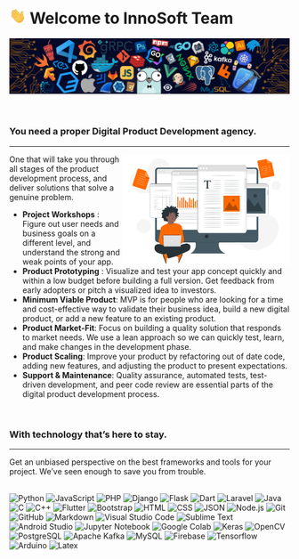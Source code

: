 <h1><img src="https://raw.githubusercontent.com/KevinPatel04/KevinPatel04/master/Hi.gif" width="30px"> Welcome to InnoSoft Team</h1>
<p align="center"><img src="https://raw.githubusercontent.com/KevinPatel04/KevinPatel04/master/header.png"></p>
<br/>

### **You need a proper Digital Product Development agency.**
<hr />
<img align="right" src="https://raw.githubusercontent.com/gabrlcj/gabrlcj/2aa161dfb942e25ec84396721837dfccc98e08f2/Illustration.svg" alt="Illustration" title="Illustration Storyset" width=300/>

One that will take you through all stages of the product development process, and deliver solutions that solve a genuine problem.

* **Project Workshops** : Figure out user needs and business goals on a different level, and understand the strong and weak points of your app.
* **Product Prototyping** : Visualize and test your app concept quickly and within a low budget before building a full version. Get feedback from early adopters or pitch a visualized idea to investors.
* **Minimum Viable Product**: MVP is for people who are looking for a time and cost-effective way to validate their business idea, build a new digital product, or add a new feature to an existing product.
* **Product Market-Fit**: Focus on building a quality solution that responds to market needs. We use a lean approach so we can quickly test, learn, and make changes in the development phase.
* **Product Scaling**: Improve your product by refactoring out of date code, adding new features, and adjusting the product to present expectations.
* **Support & Maintenance**: Quality assurance, automated tests, test-driven development, and peer code review are essential parts of the digital product development process.

<br/>

### **With technology that’s here to stay.**
<hr />
Get an unbiased perspective on the best frameworks and tools for your project.
We’ve seen enough to save you from trouble.
<br/><br/>

![Python](https://img.shields.io/badge/-Python-05122A?style=flat&logo=python)
![JavaScript](https://img.shields.io/badge/-JavaScript-05122A?style=flat&logo=javascript)
![PHP](https://img.shields.io/badge/-PHP-05122A?style=flat&logo=php&logoColor=777BB4)
![Django](https://img.shields.io/badge/-Django-05122A?style=flat&logo=django&logoColor=092E20)
![Flask](https://img.shields.io/badge/-Flask-05122A?style=flat&logo=flask)
![Dart](https://img.shields.io/badge/-Dart-05122A?style=flat&logo=dart&logoColor=1075C2)
![Laravel](https://img.shields.io/badge/-Laravel-05122A?style=flat&logo=laravel&logoColor=FF2D20)
![Java](https://img.shields.io/badge/-Java-05122A?style=flat&logo=Java&logoColor=FFA518)
![C](https://img.shields.io/badge/-C-05122A?style=flat&logo=C&logoColor=A8B9CC)
![C++](https://img.shields.io/badge/-C++-05122A?style=flat&logo=C%2B%2B&logoColor=00599C)
![Flutter](https://img.shields.io/badge/-Flutter-05122A?style=flat&logo=flutter&logoColor=02569B)
![Bootstrap](https://img.shields.io/badge/-Bootstrap-05122A?style=flat&logo=bootstrap&logoColor=563D7C)
![HTML](https://img.shields.io/badge/-HTML-05122A?style=flat&logo=HTML5)
![CSS](https://img.shields.io/badge/-CSS-05122A?style=flat&logo=CSS3&logoColor=1572B6)
![JSON](https://img.shields.io/badge/-JSON-05122A?style=flat&logo=json&logoColor=000000)
![Node.js](https://img.shields.io/badge/-Node.js-05122A?style=flat&logo=node.js&logoColor=339933)
![Git](https://img.shields.io/badge/-Git-05122A?style=flat&logo=git)
![GitHub](https://img.shields.io/badge/-GitHub-05122A?style=flat&logo=github)
![Markdown](https://img.shields.io/badge/-Markdown-05122A?style=flat&logo=markdown)
![Visual Studio Code](https://img.shields.io/badge/-Visual%20Studio%20Code-05122A?style=flat&logo=visual-studio-code&logoColor=007ACC)
![Sublime Text](https://img.shields.io/badge/-Sublime%20Text-05122A?style=flat&logo=sublime-text&logoColor=FF9800)
![Android Studio](https://img.shields.io/badge/-Android%20Studio-05122A?style=flat&logo=android-studio&logoColor=3DDC84)
![Jupyter Notebook](https://img.shields.io/badge/-Jupyter%20Notebook-05122A?style=flat&logo=jupyter&logoColor=F37626)
![Google Colab](https://img.shields.io/badge/-Google%20Colab-05122A?style=flat&logo=google-colab&logoColor=F9AB00)
![Keras](https://img.shields.io/badge/-Keras-05122A?style=flat&logo=keras&logoColor=D00000)
![OpenCV](https://img.shields.io/badge/-OpenCV-05122A?style=flat&logo=opencv&logoColor=5C3EE8)
![PostgreSQL](https://img.shields.io/badge/-PostgreSQL-05122A?style=flat&logo=postgresql&logoColor=336791)
![Apache Kafka](https://img.shields.io/badge/-Apache%20Kafka-05122A?style=flat&logo=apache-kafka&logoColor=231F20)
![MySQL](https://img.shields.io/badge/-MySQL-05122A?style=flat&logo=mysql&logoColor=4479A1)
![Firebase](https://img.shields.io/badge/-Firebase-05122A?style=flat&logo=firebase&logoColor=FFCA28)
![Tensorflow](https://img.shields.io/badge/-Tensorflow-05122A?style=flat&logo=tensorflow&logoColor=FF6F00)
![Arduino](https://img.shields.io/badge/-Arduino-05122A?style=flat&logo=arduino&logoColor=00979D)
![Latex](https://img.shields.io/badge/-Latex-05122A?style=flat&logo=latex&logoColor=008080)
